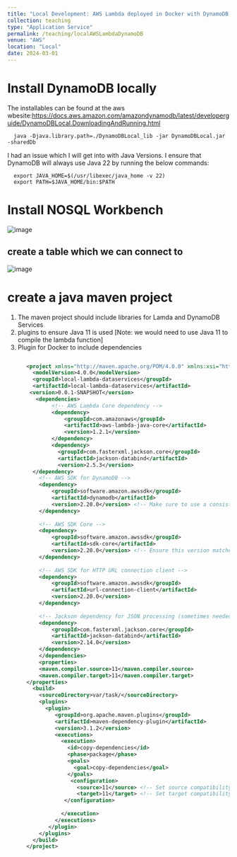 ```yaml
---
title: "Local Development: AWS Lambda deployed in Docker with DynamoDB in NoSQLWorkbench"
collection: teaching
type: "Application Service"
permalink: /teaching/localAWSLambdaDynamoDB
venue: "AWS"
location: "Local"
date: 2024-03-01
---
```


# Install DynamoDB locally
The installables can be found at the aws wbesite:https://docs.aws.amazon.com/amazondynamodb/latest/developerguide/DynamoDBLocal.DownloadingAndRunning.html

      java -Djava.library.path=./DynamoDBLocal_lib -jar DynamoDBLocal.jar -sharedDb

I had an issue which I will get into with Java Versions. I ensure that DynamoDB will always use Java 22 by running the below commands:

      export JAVA_HOME=$(/usr/libexec/java_home -v 22)
      export PATH=$JAVA_HOME/bin:$PATH

# Install NOSQL Workbench

![image](https://github.com/user-attachments/assets/0cb8b064-e6bf-4f81-8e9b-a2a7ff8d7e23)

## create a table which we can connect to
![image](https://github.com/user-attachments/assets/1442ee5f-da7e-4ff4-8dc5-1be5437be7c8)

# create a java maven project

1. The maven project should include libraries for Lamda and DynamoDB Services
2. plugins to ensure Java 11 is used [Note: we would need to use Java 11 to compile the lambda function]
3. Plugin for Docker to include dependencies

```xml

      <project xmlns="http://maven.apache.org/POM/4.0.0" xmlns:xsi="http://www.w3.org/2001/XMLSchema-instance" xsi:schemaLocation="http://maven.apache.org/POM/4.0.0 https://maven.apache.org/xsd/maven-4.0.0.xsd">
        <modelVersion>4.0.0</modelVersion>
        <groupId>local-lambda-dataservices</groupId>
        <artifactId>local-lambda-dataservices</artifactId>
       <version>0.0.1-SNAPSHOT</version>
         <dependencies>
              <!-- AWS Lambda Core dependency -->
              <dependency>
                  <groupId>com.amazonaws</groupId>
                  <artifactId>aws-lambda-java-core</artifactId>
                  <version>1.2.1</version>
              </dependency>
              <dependency>
      	        <groupId>com.fasterxml.jackson.core</groupId>
      	        <artifactId>jackson-databind</artifactId>
      	        <version>2.5.3</version>
      	</dependency>
          <!-- AWS SDK for DynamoDB -->
          <dependency>
              <groupId>software.amazon.awssdk</groupId>
              <artifactId>dynamodb</artifactId>
              <version>2.20.0</version> <!-- Make sure to use a consistent and recent version -->
          </dependency>
      
          <!-- AWS SDK Core -->
          <dependency>
              <groupId>software.amazon.awssdk</groupId>
              <artifactId>sdk-core</artifactId>
              <version>2.20.0</version> <!-- Ensure this version matches the DynamoDB SDK -->
          </dependency>
      
          <!-- AWS SDK for HTTP URL connection client -->
          <dependency>
              <groupId>software.amazon.awssdk</groupId>
              <artifactId>url-connection-client</artifactId>
              <version>2.20.0</version>
          </dependency>
      
          <!-- Jackson dependency for JSON processing (sometimes needed if using older Java versions) -->
          <dependency>
              <groupId>com.fasterxml.jackson.core</groupId>
              <artifactId>jackson-databind</artifactId>
              <version>2.14.0</version>
          </dependency>
          </dependencies>
          <properties>
          <maven.compiler.source>11</maven.compiler.source>
          <maven.compiler.target>11</maven.compiler.target>
      </properties>
        <build>
          <sourceDirectory>var/task/</sourceDirectory>
          <plugins>
      	    <plugin>
      	       <groupId>org.apache.maven.plugins</groupId>
      	       <artifactId>maven-dependency-plugin</artifactId>
      	       <version>3.1.2</version>
      	       <executions>
      	         <execution>
      	           <id>copy-dependencies</id>
      	           <phase>package</phase>
      	           <goals>
      	             <goal>copy-dependencies</goal>
      	           </goals>
      	            <configuration>
                      <source>11</source> <!-- Set source compatibility to Java 11 -->
                      <target>11</target> <!-- Set target compatibility to Java 11 -->
                  </configuration>
      
      	         </execution>
      	       </executions>
      	     </plugin>
          </plugins>
        </build>
      </project>
```

# 
